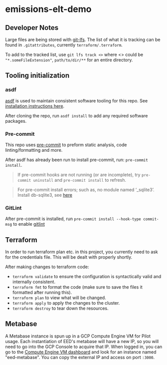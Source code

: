 # emissions-elt-demo

## Developer Notes

Large files are being stored with [git-lfs](https://git-lfs.github.com/).
The list of what it is tracking can be found in `.gitattributes`, currently `terraform/.terraform`.

To add to the tracked list, use
`git lfs track <>` where <> could be `"*.someFileExtension"`, `path/to/dir/**` for an entire directory.

## Tooling initialization

### asdf

[asdf](https://asdf-vm.com/) is used to maintain consistent software tooling for this repo. See [installation instructions here](https://asdf-vm.com/guide/getting-started.html).

After cloning the repo, run `asdf install` to add any required software packages.

### Pre-commit

This repo uses [pre-commit](https://pre-commit.com/) to preform static analysis, code linting/formatting and more.

After asdf has already been run to install pre-commit, run: `pre-commit install`.

> If pre-commit hooks are not running (or are incomplete), try `pre-commit uninstall` and `pre-commit install` to refresh.

> For pre-commit install errors; such as, no module named ‘\_sqlite3’. Install db-sqlite3, see [here](https://www.notion.so/buttoninc/how-to-fix-selected-pre-commit-errors-30d35eb093b24a0da50a155c3fe5bfcf)

### GitLint

After pre-commit is installed, run `pre-commit install --hook-type commit-msg` to enable [gitlint](https://jorisroovers.com/gitlint/#using-gitlint-through-pre-commit)

## Terraform

In order to run terraform plan etc. in this project, you currently need to ask for the credentials file. This will be dealt with properly shortly.

After making changes to terraform code:

- `terraform validate` to ensure the configuration is syntactically valid and internally consistent.
- `terraform fmt` to format the code (make sure to save the files it formatted after running this).
- `terraform plan` to view what will be changed.
- `terraform apply` to apply the changes to the cluster.
- `terraform destroy` to tear down the resources.

## Metabase

A Metabase instance is spun up in a GCP Compute Engine VM for Pilot usage. Each instantiation of EED's metabase will have a new IP, so you will need to go into the GCP Console to acquire that IP. When logged in, you can go to the [Compute Engine VM dashboard](https://console.cloud.google.com/compute/instances?project=emissions-elt-demo) and look for an instance named "eed-metabase". You can copy the external IP and access on port `:3000`.
